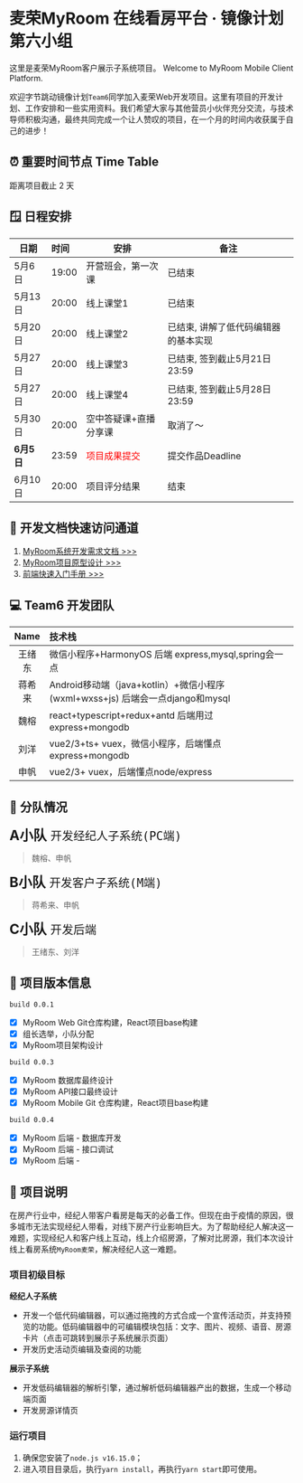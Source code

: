 # 麦荣MyRoom 在线看房平台 · 镜像计划第六小组

这里是麦荣MyRoom客户展示子系统项目。
Welcome to MyRoom Mobile Client Platform.

欢迎字节跳动镜像计划`Team6`同学加入麦荣Web开发项目。这里有项目的开发计划、工作安排和一些实用资料。我们希望大家与其他营员小伙伴充分交流，与技术导师积极沟通，最终共同完成一个让人赞叹的项目，在一个月的时间内收获属于自己的进步！

## ⏰ 重要时间节点 Time Table

距离项目截止 2 天
 
## 🪟 日程安排

| 日期| 时间 | 安排 | 备注 |
|---|:--|---|---|
| 5月6日 | 19:00 | 开营班会，第一次课 | 已结束 |
| 5月13日 | 20:00 | 线上课堂1 | 已结束 |
| 5月20日 | 20:00 | 线上课堂2 | 已结束, 讲解了低代码编辑器的基本实现 |
| 5月27日 | 20:00 | 线上课堂3 | 已结束, 签到截止5月21日23:59 |
| 5月27日 | 20:00 | 线上课堂4 | 已结束, 签到截止5月28日23:59 |
| 5月30日 | 20:00 | 空中答疑课+直播分享课 | 取消了～ |
| **6月5日** | 23:59 | <font color="red">项目成果提交</font> | 提交作品Deadline |
| 6月10日 | 20:00 | 项目评分结果 | 结束 |


## 💾  开发文档快速访问通道

1. [MyRoom系统开发需求文档 >>> ](https://bytedance.feishu.cn/docx/doxcnT9YVJUcVQYY2dyGAmn97cZ)
2. [MyRoom项目原型设计 >>>](https://bytedance.feishu.cn/docx/doxcnT9YVJUcVQYY2dyGAmn97cZ) 
3. [前端快速入门手册 >>> ](https://bytedance.feishu.cn/docx/doxcn9MPyw9sfmfEVO2Ki9exRPt)

## 💻 Team6 开发团队

| Name | 技术栈 |
|:-:|:--|
| 王绪东 | 微信小程序+HarmonyOS 后端 express,mysql,spring会一点 |
| 蒋希来 | Android移动端（java+kotlin）+微信小程序(wxml+wxss+js) 后端会一点django和mysql |
| 魏榕 | react+typescript+redux+antd 后端用过express+mongodb |
| 刘洋 | vue2/3+ts+ vuex，微信小程序，后端懂点express+mongodb |
| 申帆 | vue2/3+ vuex，后端懂点node/express |

## 🚩 分队情况

<font size="5"> **A小队** `开发经纪人子系统(PC端)`</font> 
> 魏榕、申帆

<font size="5"> **B小队** `开发客户子系统(M端)`</font>
> 蒋希来、申帆

<font size="5"> **C小队** `开发后端`</font>
> 王绪东、刘洋


## 🌆 项目版本信息

`build 0.0.1`
- [x] MyRoom Web Git仓库构建，React项目base构建
- [x] 组长选举，小队分配
- [x] MyRoom项目架构设计

`build 0.0.3`
- [x] MyRoom 数据库最终设计
- [x] MyRoom API接口最终设计
- [x] MyRoom Mobile Git 仓库构建，React项目base构建

`build 0.0.4`
- [x] MyRoom 后端 - 数据库开发
- [x] MyRoom 后端 - 接口调试
- [x] MyRoom 后端 - 

## 📖 项目说明

在房产行业中，经纪人带客户看房是每天的必备工作。但现在由于疫情的原因，很多城市无法实现经纪人带看，对线下房产行业影响巨大。为了帮助经纪人解决这一难题，实现经纪人和客户线上互动，线上介绍房源，了解对比房源，我们本次设计线上看房系统`MyRoom麦荣`，解决经纪人这一难题。


### 项目初级目标
**经纪人子系统**
- 开发一个低代码编辑器，可以通过拖拽的方式合成一个宣传活动页，并支持预览的功能。低码编辑器中的可编辑模块包括：文字、图片、视频、语音、房源卡片（点击可跳转到展示子系统展示页面）
- 开发历史活动页编辑及查阅的功能

**展示子系统**
- 开发低码编辑器的解析引擎，通过解析低码编辑器产出的数据，生成一个移动端页面
- 开发房源详情页


### 运行项目
1. 确保您安装了`node.js v16.15.0`；
2. 进入项目目录后，执行`yarn install`，再执行`yarn start`即可使用。


